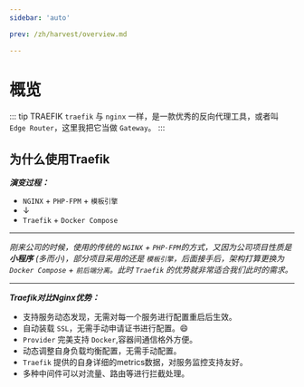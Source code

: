 ```yaml
---
sidebar: 'auto'

prev: /zh/harvest/overview.md

---
```


# 概览

::: tip TRAEFIK
`traefik` 与 `nginx` 一样，是一款优秀的反向代理工具，或者叫 `Edge Router`，这里我把它当做 `Gateway`。
:::

## 为什么使用Traefik

***演变过程：***

- `NGINX` + `PHP-FPM` + `模板引擎` 
- ↓
- `Traefik` + `Docker Compose`

---

*刚来公司的时候，使用的传统的 `NGINX` + `PHP-FPM`的方式，又因为公司项目性质是 ***小程序*** (多而小)，部分项目采用的还是
`模板引擎`，后面接手后，架构打算更换为 `Docker Compose` + `前后端分离`。此时 `Traefik` 的优势就非常适合我们此时的需求。*

---

***Traefik对比Nginx优势：***

- 支持服务动态发现，无需对每一个服务进行配置重启后生效。
- 自动装载 `SSL`，无需手动申请证书进行配置。:smile:
- `Provider` 完美支持 `Docker`,容器间通信格外方便。
- 动态调整自身负载均衡配置，无需手动配置。
- `Traefik` 提供的自身详细的metrics数据，对服务监控支持友好。
- 多种中间件可以对流量、路由等进行拦截处理。